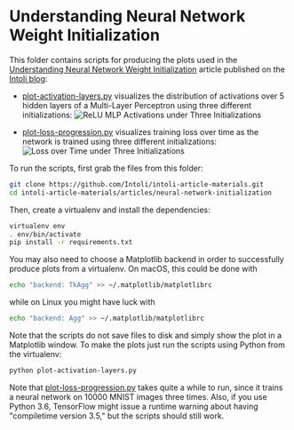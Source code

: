 # Understanding Neural Network Weight Initialization

This folder contains scripts for producing the plots used in the [Understanding Neural Network Weight Initialization](https://intoli.com/blog/neural-network-initialization/) article published on the [Intoli blog](https://intoli.com/blog/):

- [plot-activation-layers.py](plot-activation-layers.py) visualizes the distribution of activations over 5 hidden layers of a Multi-Layer Perceptron using three different initializations:
  ![ReLU MLP Activations under Three Initializations](https://intoli.com/blog/neural-network-initialization/img/relu-output-progression-violinplot.png)

- [plot-loss-progression.py](plot-plot-progression.py) visualizes training loss over time as the network is trained using three different initializations:
  ![Loss over Time under Three Initializations](https://intoli.com/blog/neural-network-initialization/img/training-losses.png)

To run the scripts, first grab the files from this folder:

```bash
git clone https://github.com/Intoli/intoli-article-materials.git
cd intoli-article-materials/articles/neural-network-initialization
```

Then, create a virtualenv and install the dependencies:

```bash
virtualenv env
. env/bin/activate
pip install -r requirements.txt
```

You may also need to choose a Matplotlib backend in order to successfully produce plots from a virtualenv.
On macOS, this could be done with

```bash
echo "backend: TkAgg" >> ~/.matplotlib/matplotlibrc
```

while on Linux you might have luck with

```bash
echo "backend: Agg" >> ~/.matplotlib/matplotlibrc
```

Note that the scripts do not save files to disk and simply show the plot in a Matplotlib window.
To make the plots just run the scripts using Python from the virtualenv:

```bash
python plot-activation-layers.py
```

Note that [plot-loss-progression.py](plot-loss-progression.py) takes quite a while to run, since it trains a neural network on 10000 MNIST images three times.
Also, if you use Python 3.6, TensorFlow might issue a runtime warning about having "compiletime version 3.5," but the scripts should still work.
